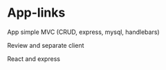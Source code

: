 # App-links
App simple MVC (CRUD, express, mysql, handlebars)


Review and separate client

React and express
